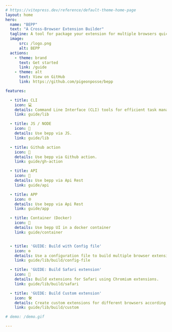 ```yaml
---
# https://vitepress.dev/reference/default-theme-home-page
layout: home
hero:
  name: "BEPP"
  text: "A Cross-Browser Extension Builder"
  tagline: A tool for package your extension for multiple browsers quickly and easily (Including Safari)
  image:
      src: /logo.png
      alt: BEPP
  actions:
    - theme: brand
      text: Get started
      link: /guide
    - theme: alt
      text: View on GitHub
      link: https://github.com/pigeonposse/bepp

features:

  - title: CLI
    icon: 💻
    details: Command Line Interface (CLI) tools for efficient task management in the terminal.
    link: guide/lib

  - title: JS / NODE
    icon: 🚀
    details: Use bepp via JS.
    link: guide/lib

  - title: Github action
    icon: 🤖
    details: Use bepp via Github action.
    link: guide/gh-action

  - title: API
    icon: 📡 
    details: Use bepp via Api Rest
    link: guide/api

  - title: APP
    icon: 🌐
    details: Use bepp via Api Rest
    link: guide/app

  - title: Container (Docker)
    icon: 🐳
    details: Use bepp UI in a docker container
    link: guide/container


  - title: 'GUIDE: Build with Config file'
    icon: ⚙️
    details: Use a configuration file to build multiple browser extensions.
    link: guide/lib/build/config-file

  - title: 'GUIDE: Build Safari extension'
    icon: 🧭
    details: Build extensions for Safari using Chromium extensions.
    link: guide/lib/build/safari

  - title: 'GUIDE: Build Custom extension'
    icon: 🛠️
    details: Create custom extensions for different browsers according to the specific project needs.
    link: guide/lib/build/custom

# demo: /demo.gif

---
```

